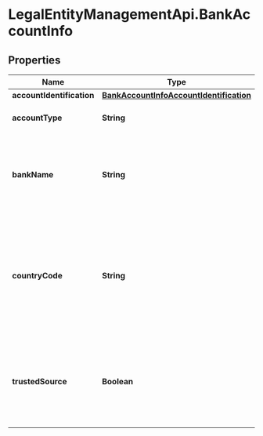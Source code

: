# LegalEntityManagementApi.BankAccountInfo

## Properties

Name | Type | Description | Notes
------------ | ------------- | ------------- | -------------
**accountIdentification** | [**BankAccountInfoAccountIdentification**](BankAccountInfoAccountIdentification.md) |  | [optional] 
**accountType** | **String** | The type of bank account. | [optional] 
**bankName** | **String** | The name of the banking institution where the bank account is held. | [optional] 
**countryCode** | **String** | The two-character [ISO 3166-1 alpha-2](https://en.wikipedia.org/wiki/ISO_3166-1_alpha-2) country code where the bank account is registered. For example, **NL**. | [optional] 
**trustedSource** | **Boolean** | Identifies if the bank account was created through [instant bank verification](https://docs.adyen.com/release-notes/platforms-and-financial-products#releaseNote&#x3D;2023-05-08-hosted-onboarding). | [optional] [readonly] 


